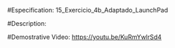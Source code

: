 #Especification:
15_Exercicio_4b_Adaptado_LaunchPad

#Description: 


#Demostrative Video:
https://youtu.be/KuRmYwlrSd4